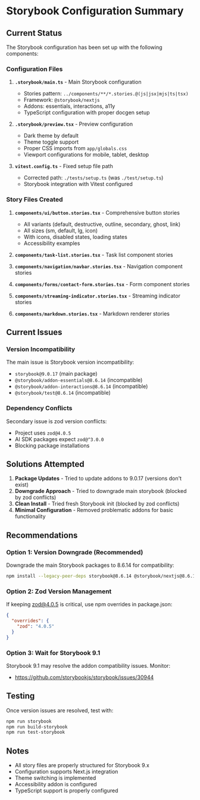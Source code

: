 # Storybook Configuration Summary

## Current Status

The Storybook configuration has been set up with the following components:

### Configuration Files

1. **`.storybook/main.ts`** - Main Storybook configuration
   - Stories pattern: `../components/**/*.stories.@(js|jsx|mjs|ts|tsx)`
   - Framework: `@storybook/nextjs`
   - Addons: essentials, interactions, a11y
   - TypeScript configuration with proper docgen setup

2. **`.storybook/preview.tsx`** - Preview configuration
   - Dark theme by default
   - Theme toggle support
   - Proper CSS imports from `app/globals.css`
   - Viewport configurations for mobile, tablet, desktop

3. **`vitest.config.ts`** - Fixed setup file path
   - Corrected path: `./tests/setup.ts` (was `./test/setup.ts`)
   - Storybook integration with Vitest configured

### Story Files Created

1. **`components/ui/button.stories.tsx`** - Comprehensive button stories
   - All variants (default, destructive, outline, secondary, ghost, link)
   - All sizes (sm, default, lg, icon)
   - With icons, disabled states, loading states
   - Accessibility examples

2. **`components/task-list.stories.tsx`** - Task list component stories
3. **`components/navigation/navbar.stories.tsx`** - Navigation component stories
4. **`components/forms/contact-form.stories.tsx`** - Form component stories
5. **`components/streaming-indicator.stories.tsx`** - Streaming indicator stories
6. **`components/markdown.stories.tsx`** - Markdown renderer stories

## Current Issues

### Version Incompatibility

The main issue is Storybook version incompatibility:
- `storybook@9.0.17` (main package)
- `@storybook/addon-essentials@8.6.14` (incompatible)
- `@storybook/addon-interactions@8.6.14` (incompatible)
- `@storybook/test@8.6.14` (incompatible)

### Dependency Conflicts

Secondary issue is zod version conflicts:
- Project uses `zod@4.0.5`
- AI SDK packages expect `zod@^3.0.0`
- Blocking package installations

## Solutions Attempted

1. **Package Updates** - Tried to update addons to 9.0.17 (versions don't exist)
2. **Downgrade Approach** - Tried to downgrade main storybook (blocked by zod conflicts)
3. **Clean Install** - Tried fresh Storybook init (blocked by zod conflicts)
4. **Minimal Configuration** - Removed problematic addons for basic functionality

## Recommendations

### Option 1: Version Downgrade (Recommended)

Downgrade the main Storybook packages to 8.6.14 for compatibility:

```bash
npm install --legacy-peer-deps storybook@8.6.14 @storybook/nextjs@8.6.14 @storybook/addon-a11y@8.6.14
```

### Option 2: Zod Version Management

If keeping zod@4.0.5 is critical, use npm overrides in package.json:

```json
{
  "overrides": {
    "zod": "4.0.5"
  }
}
```

### Option 3: Wait for Storybook 9.1

Storybook 9.1 may resolve the addon compatibility issues. Monitor:
- https://github.com/storybookjs/storybook/issues/30944

## Testing

Once version issues are resolved, test with:

```bash
npm run storybook
npm run build-storybook
npm run test-storybook
```

## Notes

- All story files are properly structured for Storybook 9.x
- Configuration supports Next.js integration
- Theme switching is implemented
- Accessibility addon is configured
- TypeScript support is properly configured